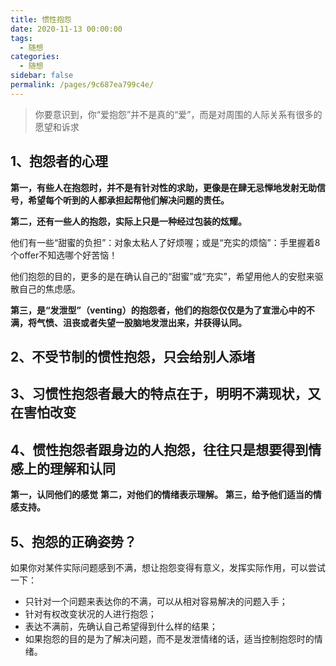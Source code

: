 ```yaml
---
title: 惯性抱怨
date: 2020-11-13 00:00:00
tags: 
  - 随想
categories: 
  - 随想
sidebar: false
permalink: /pages/9c687ea799c4e/
---
```


> 你要意识到，你“爱抱怨”并不是真的“爱”，而是对周围的人际关系有很多的愿望和诉求
<!-- more -->
## 1、抱怨者的心理

<strong>第一，有些人在抱怨时，并不是有针对性的求助，更像是在肆无忌惮地发射无助信号，希望每个听到的人都承担起帮他们解决问题的责任。</strong>

<strong>第二，还有一些人的抱怨，实际上只是一种经过包装的炫耀。</strong>

他们有一些“甜蜜的负担”：对象太粘人了好烦喔；或是“充实的烦恼”：手里握着8个offer不知选哪个好苦恼！

他们抱怨的目的，更多的是在确认自己的“甜蜜”或“充实”，希望用他人的安慰来驱散自己的焦虑感。

<strong>第三，是“发泄型”（venting）的抱怨者，他们的抱怨仅仅是为了宣泄心中的不满，将气愤、沮丧或者失望一股脑地发泄出来，并获得认同。</strong>

## 2、不受节制的惯性抱怨，只会给别人添堵

## 3、习惯性抱怨者最大的特点在于，明明不满现状，又在害怕改变

## 4、惯性抱怨者跟身边的人抱怨，往往只是想要得到情感上的理解和认同

<strong>第一，认同他们的感觉</strong>
<strong>第二，对他们的情绪表示理解。</strong>
<strong>第三，给予他们适当的情感支持。</strong>

## 5、抱怨的正确姿势？

如果你对某件实际问题感到不满，想让抱怨变得有意义，发挥实际作用，可以尝试一下：
- 只针对一个问题来表达你的不满，可以从相对容易解决的问题入手；
- 针对有权改变状况的人进行抱怨；
- 表达不满前，先确认自己希望得到什么样的结果；
- 如果抱怨的目的是为了解决问题，而不是发泄情绪的话，适当控制抱怨时的情绪。
